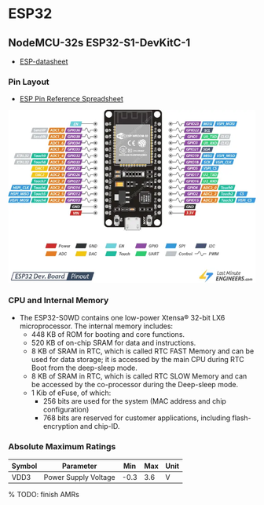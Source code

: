 # ESP32
## NodeMCU-32s ESP32-S1-DevKitC-1
- [ESP-datasheet](../_static/files/hardware/esp/esp32-solo-1_datasheet_en.pdf)

### Pin Layout
- [ESP Pin Reference Spreadsheet](https://docs.google.com/spreadsheets/d/17pdff4T_3GTAkoctwm2IMg07Znoo-iJkyDGN5CqXq3w/edit#gid=0)

![ESP-pinout](../_static/images/hardware/esp/ESP32-Pinout.png)


### CPU and Internal Memory
- The ESP32-S0WD contains one low-power Xtensa® 32-bit LX6 microprocessor. The internal memory includes:
  - 448 KB of ROM for booting and core functions.
  - 520 KB of on-chip SRAM for data and instructions.
  - 8 KB of SRAM in RTC, which is called RTC FAST Memory and can be used for data storage; it is accessed by the main CPU during RTC Boot from the deep-sleep mode.
  - 8 KB of SRAM in RTC, which is called RTC SLOW Memory and can be accessed by the co-processor during the Deep-sleep mode.
  - 1 Kib of eFuse, of which:
    - 256 bits are used for the system (MAC address and chip configuration) 
    - 768 bits are reserved for customer applications, including flash-encryption and chip-ID.

### Absolute Maximum Ratings 
| Symbol | Parameter            | Min  | Max | Unit |
| ------ | -------------------- | ---- | --- | ---- |
| VDD3   | Power Supply Voltage | -0.3 | 3.6 | V    |

% TODO: finish AMRs
